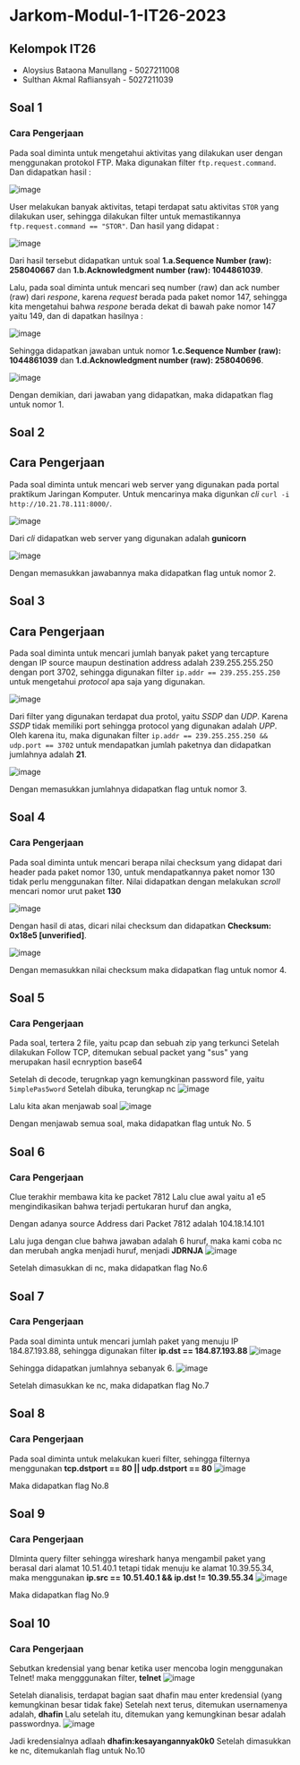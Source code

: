 # Jarkom-Modul-1-IT26-2023

## Kelompok IT26
* Aloysius Bataona Manullang - 5027211008
* Sulthan Akmal Rafliansyah - 5027211039

## Soal 1
### Cara Pengerjaan
Pada soal diminta untuk mengetahui aktivitas yang dilakukan user dengan menggunakan protokol FTP. Maka digunakan filter `ftp.request.command`. Dan didapatkan hasil : 

![image](https://github.com/aloybm/jarkom-it26/assets/100351038/dbc7f4ee-54a0-4dd9-b23a-1e22f0fc79da)

User melakukan banyak aktivitas, tetapi terdapat satu aktivitas `STOR` yang dilakukan user, sehingga dilakukan filter untuk memastikannya `ftp.request.command == "STOR"`. Dan hasil yang didapat : 

![image](https://github.com/aloybm/jarkom-it26/assets/100351038/193f065f-d0cf-4f84-86d0-daf56c11ed9b)

Dari hasil tersebut didapatkan untuk soal **1.a.Sequence Number (raw): 258040667** dan  **1.b.Acknowledgment number (raw): 1044861039**.

Lalu, pada soal diminta untuk mencari seq number (raw) dan ack number (raw) dari _respone_, karena _request_ berada pada paket nomor 147, sehingga kita mengetahui bahwa _respone_ berada dekat di bawah pake nomor 147 yaitu 149, dan di dapatkan hasilnya :

![image](https://github.com/aloybm/jarkom-it26/assets/100351038/5dae1800-45bb-48f4-b978-8962919c8ecd)

Sehingga didapatkan jawaban untuk nomor **1.c.Sequence Number (raw): 1044861039** dan **1.d.Acknowledgment number (raw): 258040696**.

![image](https://github.com/aloybm/jarkom-it26/assets/100351038/3ca69e17-dfb5-47b1-8f6b-2a86c7e12f4f)

Dengan demikian, dari jawaban yang didapatkan, maka didapatkan flag untuk nomor 1.

## Soal 2
## Cara Pengerjaan 
Pada soal diminta untuk mencari web server yang digunakan pada portal praktikum Jaringan Komputer. Untuk mencarinya maka digunkan _cli_  ` curl -i http://10.21.78.111:8000/ `.  

![image](https://github.com/aloybm/jarkom-it26/assets/100351038/28faf6fa-7bdd-4401-919e-2012b633f643)

Dari _cli_ didapatkan web server yang digunakan adalah **gunicorn**

![image](https://github.com/aloybm/jarkom-it26/assets/100351038/7cf7fc73-d737-404a-9aa9-2bb1055da8eb)

Dengan memasukkan jawabannya maka didapatkan flag untuk nomor 2.

## Soal 3
## Cara Pengerjaan 
Pada soal diminta untuk mencari jumlah banyak paket yang tercapture dengan IP source maupun destination address adalah 239.255.255.250 dengan port 3702, sehingga digunakan filter `ip.addr == 239.255.255.250 ` untuk mengetahui _protocol_ apa saja yang digunakan.

![image](https://github.com/aloybm/jarkom-it26/assets/100351038/0190cc76-f447-4c27-a1a3-2329c8c1ba55)

Dari filter yang digunakan terdapat dua protol, yaitu _SSDP_ dan _UDP_. Karena _SSDP_ tidak memiliki port sehingga protocol yang digunakan adalah _UPP_. Oleh karena itu, maka digunakan filter ``ip.addr == 239.255.255.250 && udp.port == 3702`` untuk mendapatkan jumlah paketnya dan didapatkan jumlahnya adalah **21**.

![image](https://github.com/aloybm/jarkom-it26/assets/100351038/3a83ad66-d941-4f24-ac29-1cccc0381bb1)

Dengan memasukkan jumlahnya didapatkan flag untuk nomor 3.

## Soal 4
### Cara Pengerjaan
Pada soal diminta untuk mencari berapa nilai checksum yang didapat dari header pada paket nomor 130, untuk mendapatkannya paket nomor 130 tidak perlu menggunakan filter. Nilai didapatkan dengan melakukan _scroll_ mencari nomor urut paket **130**

![image](https://github.com/aloybm/jarkom-it26/assets/100351038/97b82add-2a74-4dd6-9674-f7959c5e4e59)

Dengan hasil di atas, dicari nilai checksum dan didapatkan **Checksum: 0x18e5 [unverified]**. 

![image](https://github.com/aloybm/jarkom-it26/assets/100351038/3bebd20b-43c9-4f9c-8dde-8d9ed6aa0bbf)

Dengan memasukkan nilai checksum maka didapatkan flag untuk nomor 4.

## Soal 5
### Cara Pengerjaan
Pada soal, tertera 2 file, yaitu pcap dan sebuah zip yang terkunci
Setelah dilakukan Follow TCP, ditemukan sebual packet yang "sus" yang merupakan hasil ecnryption base64

Setelah di decode, terugnkap yagn kemungkinan password file, yaitu
```5implePas5word```
Setelah dibuka, terungkap nc
![image](https://github.com/aloybm/jarkom-it26/assets/103870239/6605d480-27b4-4cae-aac0-db3d2d85219a)

Lalu kita akan menjawab soal
![image](https://github.com/aloybm/jarkom-it26/assets/103870239/99d67445-6e5e-46ff-a826-ae6822862bda)

Dengan menjawab semua soal, maka didapatkan flag untuk No. 5

## Soal 6
### Cara Pengerjaan
Clue terakhir membawa kita ke packet 7812
Lalu clue awal yaitu a1 e5 mengindikasikan bahwa terjadi pertukaran huruf dan angka,

Dengan adanya source Address dari Packet 7812 adalah 104.18.14.101

Lalu juga dengan clue bahwa jawaban adalah 6 huruf, maka kami coba nc dan merubah angka menjadi huruf, menjadi
**JDRNJA**
![image](https://github.com/aloybm/jarkom-it26/assets/103870239/7b94db18-6b25-4820-9966-3c6882a997aa)

Setelah dimasukkan di nc, maka didapatkan flag No.6

## Soal 7
### Cara Pengerjaan
Pada soal diminta untuk mencari jumlah paket yang menuju IP 184.87.193.88, sehingga digunakan filter 
**ip.dst == 184.87.193.88**
![image](https://github.com/aloybm/jarkom-it26/assets/103870239/8541b282-7cc4-4c8f-b67e-cbfa8e97961c)

Sehingga didapatkan jumlahnya sebanyak 6.
![image](https://github.com/aloybm/jarkom-it26/assets/103870239/50f485ac-6a53-4b35-bc18-0876598dc1df)

Setelah dimasukkan ke nc, maka didapatkan flag No.7

## Soal 8
### Cara Pengerjaan
Pada soal diminta untuk melakukan kueri filter, sehingga filternya menggunakan **tcp.dstport == 80 || udp.dstport == 80**
![image](https://github.com/aloybm/jarkom-it26/assets/103870239/2f443b7e-a037-4bff-846d-0327b7f6cbd2)

Maka didapatkan flag No.8

## Soal 9
### Cara Pengerjaan
DIminta query filter sehingga wireshark hanya mengambil paket yang berasal dari alamat 10.51.40.1 tetapi tidak menuju ke alamat 10.39.55.34, maka menggunakan
**ip.src == 10.51.40.1 && ip.dst != 10.39.55.34**
![image](https://github.com/aloybm/jarkom-it26/assets/103870239/12d47885-84c5-42db-9c92-c136fa52c7c4)

Maka didapatkan flag No.9

## Soal 10
### Cara Pengerjaan
Sebutkan kredensial yang benar ketika user mencoba login menggunakan Telnet!
maka mengggunakan filter, **telnet**
![image](https://github.com/aloybm/jarkom-it26/assets/103870239/8d09d0de-7249-45a1-973a-4afeba837c11)

Setelah dianalisis, terdapat bagian saat dhafin mau enter kredensial (yang kemungkinan besar tidak fake)
Setelah next terus, ditemukan usernamenya adalah,
**dhafin**
Lalu setelah itu, ditemukan yang kemungkinan besar adalah passwordnya.
![image](https://github.com/aloybm/jarkom-it26/assets/103870239/9975dbfb-83f8-499a-9ef3-bb5c76c59075)

Jadi kredensialnya adlaah
**dhafin:kesayangannyak0k0**
Setelah dimasukkan ke nc, ditemukanlah flag untuk No.10


